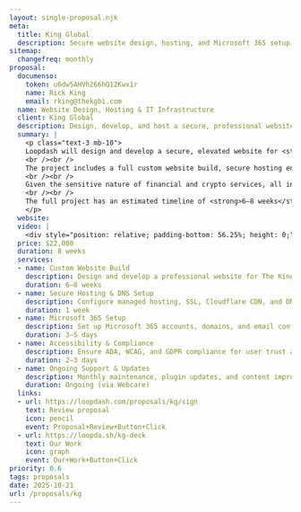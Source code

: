 ```yaml
---  
layout: single-proposal.njk  
meta:  
  title: King Global  
  description: Secure website design, hosting, and Microsoft 365 setup for The King Global banking and Swiss trust platform.  
sitemap:  
  changefreq: monthly  
proposal:  
  documenso:  
    token: u6dw5AHVh266hQ12Kwx1r
    name: Rick King  
    email: rking@thekgbi.com  
  name: Website Design, Hosting & IT Infrastructure  
  client: King Global  
  description: Design, develop, and host a secure, professional website for King Global, including Microsoft 365 setup and ongoing support.  
  summary: |  
    <p class="text-3 mb-10">
    Loopdash will design and develop a secure, elevated website for <strong>King Global</strong> — a banking and Swiss trust company preparing to launch by the end of 2025.  
    <br /><br />  
    The project includes a full custom website build, secure hosting environment, and Microsoft 365 setup for staff communications.  
    <br /><br />  
    Given the sensitive nature of financial and crypto services, all infrastructure will be configured for compliance, security, and reliability. Ongoing maintenance, updates, and support are included to ensure long-term stability and protection.  
    <br /><br />  
    The full project has an estimated timeline of <strong>6–8 weeks</strong> to deliver an effective and secure outcome. Please review <a href="{{ proposal.links[0].url }}" target="_blank" class="link plausible-event-name=Proposal+Sign+Link+Click">your proposal</a> for details or learn more <a href="/about" target="_blank" class="link plausible-event-name=Proposal+About+Link+Click">about us</a> and our <a href="/faq" target="_blank" class="link plausible-event-name=Proposal+FAQ+Link+Click">common questions</a>.  
    </p>  
  website:   
  video: |  
    <div style="position: relative; padding-bottom: 56.25%; height: 0;"><iframe src="https://www.loom.com/embed/c0090ea953dc4d02ab52e74e62a82ec6?sid=1b626b25-f88a-44e2-be2a-e554c7a37ed4" frameborder="0" webkitallowfullscreen mozallowfullscreen allowfullscreen style="position: absolute; top: 0; left: 0; width: 100%; height: 100%;"></iframe></div>
  price: $22,000  
  duration: 8 weeks  
  services:  
  - name: Custom Website Build  
    description: Design and develop a professional website for The King Global banking and Swiss trust operations with responsive design, compliance standards, and high security.  
    duration: 6–8 weeks  
  - name: Secure Hosting & DNS Setup  
    description: Configure managed hosting, SSL, Cloudflare CDN, and DNS to ensure reliability and enterprise-grade protection.  
    duration: 1 week  
  - name: Microsoft 365 Setup  
    description: Set up Microsoft 365 accounts, domains, and email configuration for new hires, ensuring secure onboarding and data protection.  
    duration: 3–5 days  
  - name: Accessibility & Compliance  
    description: Ensure ADA, WCAG, and GDPR compliance for user trust and international standards.  
    duration: 2–3 days  
  - name: Ongoing Support & Updates  
    description: Monthly maintenance, plugin updates, and content improvements to maintain performance and security in the crypto and banking space.  
    duration: Ongoing (via Webcare)  
  links:  
  - url: https://loopdash.com/proposals/kg/sign  
    text: Review proposal  
    icon: pencil  
    event: Proposal+Review+Button+Click
  - url: https://loopda.sh/kg-deck
    text: Our Work
    icon: graph
    event: Our+Work+Button+Click
priority: 0.6  
tags: proposals  
date: 2025-10-21  
url: /proposals/kg  
---
```

